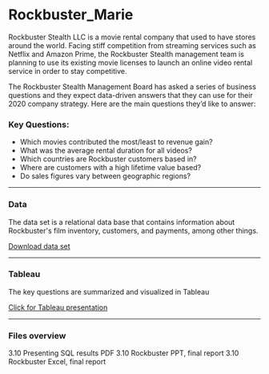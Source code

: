 # Rockbuster_Marie
Rockbuster Stealth LLC is a movie rental company that used to have stores around the world. Facing stiff competition from streaming services such as Netflix and Amazon Prime, the Rockbuster Stealth management team is planning to use its existing movie licenses to launch an online video rental service in order to stay competitive.

The Rockbuster Stealth Management Board has asked a series of business questions and they expect data-driven answers that they can use for their 2020 company strategy. Here are the main questions they’d like to answer:

### Key Questions:

- Which movies contributed the most/least to revenue gain?
- What was the average rental duration for all videos?
- Which countries are Rockbuster customers based in?
- Where are customers with a high lifetime value based?
- Do sales figures vary between geographic regions?

--------------------------------------------------------------------------------------------------------------------------------------------------------------------
### Data

The data set is a relational data base that contains information about Rockbuster's film inventory, customers, and payments, among other things.

[Download data set](http://www.postgresqltutorial.com/wp-content/uploads/2019/05/dvdrental.zip)

--------------------------------------------------------------------------------------------------------------------------------------------------------------------
### Tableau

The key questions are summarized and visualized in Tableau

[Click for Tableau presentation](https://public.tableau.com/app/profile/marie.jacobsson/viz/shared/PS6GBJ74P)

--------------------------------------------------------------------------------------------------------------------------------------------------------------------
### Files overview

3.10 Presenting SQL results PDF
3.10 Rockbuster PPT, final report
3.10 Rockbuster Excel, final report


